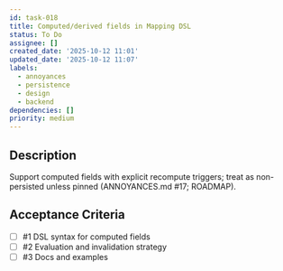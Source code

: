```yaml
---
id: task-018
title: Computed/derived fields in Mapping DSL
status: To Do
assignee: []
created_date: '2025-10-12 11:01'
updated_date: '2025-10-12 11:07'
labels:
  - annoyances
  - persistence
  - design
  - backend
dependencies: []
priority: medium
---
```


## Description

<!-- SECTION:DESCRIPTION:BEGIN -->
Support computed fields with explicit recompute triggers; treat as non-persisted unless pinned (ANNOYANCES.md #17; ROADMAP).
<!-- SECTION:DESCRIPTION:END -->

## Acceptance Criteria
<!-- AC:BEGIN -->
- [ ] #1 DSL syntax for computed fields
- [ ] #2 Evaluation and invalidation strategy
- [ ] #3 Docs and examples
<!-- AC:END -->
